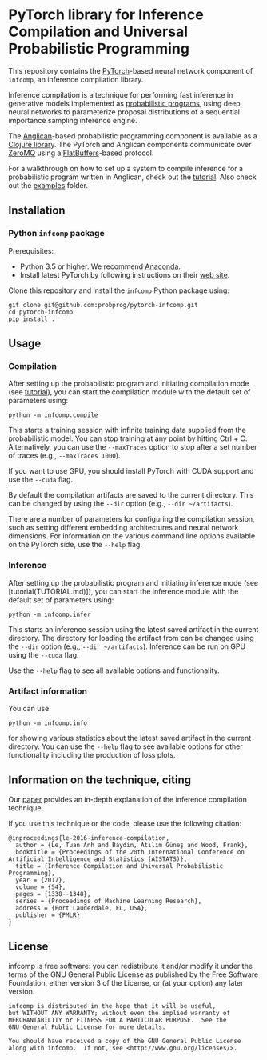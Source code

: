 # PyTorch library for Inference Compilation and Universal Probabilistic Programming

This repository contains the [PyTorch](http://pytorch.org/)-based neural network component of `infcomp`, an inference compilation library. 

Inference compilation is a technique for performing fast inference in generative models implemented as [probabilistic programs](http://probabilistic-programming.org), using deep neural networks to parameterize proposal distributions of a sequential importance sampling inference engine.

The [Anglican](http://www.robots.ox.ac.uk/~fwood/anglican/)-based probabilistic programming component is available as a [Clojure library](https://github.com/probprog/anglican-inference-compilation). The PyTorch and Anglican components communicate over [ZeroMQ](http://zeromq.org/) using a [FlatBuffers](https://google.github.io/flatbuffers/)-based protocol.

For a walkthrough on how to set up a system to compile inference for a probabilistic program written in Anglican, check out the [tutorial](TUTORIAL.md). Also check out the [examples](https://github.com/probprog/torch-inference-compilation/tree/master/examples) folder.

## Installation

### Python `infcomp` package
Prerequisites:

* Python 3.5 or higher. We recommend [Anaconda](https://www.continuum.io/).
* Install latest PyTorch by following instructions on their [web site](http://pytorch.org/).

Clone this repository and install the `infcomp` Python package using:

```
git clone git@github.com:probprog/pytorch-infcomp.git
cd pytorch-infcomp
pip install .
```

## Usage

### Compilation

After setting up the probabilistic program and initiating compilation mode (see [tutorial](TUTORIAL.md)), you can start the compilation module with the default set of parameters using:

```
python -m infcomp.compile
```

This starts a training session with infinite training data supplied from the probabilistic model. You can stop training at any point by hitting Ctrl + C. Alternatively, you can use the `--maxTraces` option to stop after a set number of traces (e.g., `--maxTraces 1000`).

If you want to use GPU, you should install PyTorch with CUDA support and use the `--cuda` flag.

By default the compilation artifacts are saved to the current directory. This can be changed by using the `--dir` option (e.g., `--dir ~/artifacts`).

There are a number of parameters for configuring the compilation session, such as setting different embedding architectures and neural network dimensions. For information on the various command line options available on the PyTorch side, use the `--help` flag.

### Inference

After setting up the probabilistic program and initiating inference mode (see [tutorial(TUTORIAL.md)]), you can start the inference module with the default set of parameters using:

```
python -m infcomp.infer
```

This starts an inference session using the latest saved artifact in the current directory. The directory for loading the artifact from can be changed using the `--dir` option (e.g., `--dir ~/artifacts`). Inference can be run on GPU using the `--cuda` flag.

Use the `--help` flag to see all available options and functionality.

### Artifact information

You can use

```
python -m infcomp.info
```

for showing various statistics about the latest saved artifact in the current directory. You can use the `--help` flag to see available options for other functionality including the production of loss plots.

## Information on the technique, citing

Our [paper](https://arxiv.org/abs/1610.09900) provides an in-depth explanation of the inference compilation technique.

If you use this technique or the code, please use the following citation:
```
@inproceedings{le-2016-inference-compilation,
  author = {Le, Tuan Anh and Baydin, Atılım Güneş and Wood, Frank},
  booktitle = {Proceedings of the 20th International Conference on Artificial Intelligence and Statistics (AISTATS)},
  title = {Inference Compilation and Universal Probabilistic Programming},
  year = {2017},
  volume = {54},
  pages = {1338--1348},
  series = {Proceedings of Machine Learning Research},
  address = {Fort Lauderdale, FL, USA},
  publisher = {PMLR}
}
```

## License

infcomp is free software: you can redistribute it and/or modify
    it under the terms of the GNU General Public License as published by
    the Free Software Foundation, either version 3 of the License, or
    (at your option) any later version.

    infcomp is distributed in the hope that it will be useful,
    but WITHOUT ANY WARRANTY; without even the implied warranty of
    MERCHANTABILITY or FITNESS FOR A PARTICULAR PURPOSE.  See the
    GNU General Public License for more details.

    You should have received a copy of the GNU General Public License
    along with infcomp.  If not, see <http://www.gnu.org/licenses/>.    
